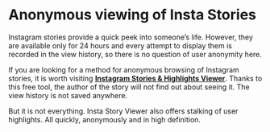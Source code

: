 # Anonymous viewing of Insta Stories

Instagram stories provide a quick peek into someone’s life. However, they are available only for 24 hours and every attempt to display them is recorded in the view history, so there is no question of user anonymity here.

If you are looking for a method for anonymous browsing of Instagram stories, it is worth visiting [**Instagram Stories & Highlights Viewer**](https://insta-story-viewer.pl/). Thanks to this free tool, the author of the story will not find out about seeing it. The view history is not saved anywhere.

But it is not everything. Insta Story Viewer also offers stalking of user highlights. All quickly, anonymously and in high definition.

